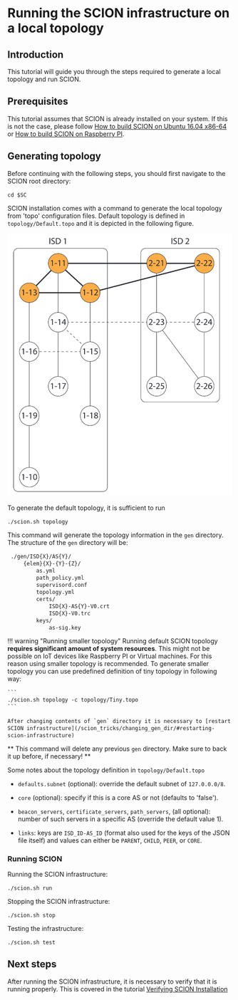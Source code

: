 # Running the SCION infrastructure on a local topology

## Introduction

This tutorial will guide you through the steps required to generate a local topology and run SCION.

## Prerequisites

This tutorial assumes that SCION is already installed on your system. If this is not the case, please follow [How to build SCION on Ubuntu 16.04 x86-64](/native_setup/ubuntu_x86_build) or [How to build SCION on Raspberry PI](/native_setup/rpi_ubuntu/).

## Generating topology

Before continuing with the following steps, you should first navigate to the SCION root directory:

```shell
cd $SC
```

SCION installation comes with a command to generate the local topology from 'topo' configuration files. Default topology is defined in `topology/Default.topo` and it is depicted in the following figure.

![Default topology](/images/default_topology.png)

To generate the default topology, it is sufficient to run

```shell
./scion.sh topology
```

This command will generate the topology information in the `gen` directory. The structure of the `gen` directory will be:

```
 ./gen/ISD{X}/AS{Y}/
     {elem}{X}-{Y}-{Z}/
         as.yml
         path_policy.yml
         supervisord.conf
         topology.yml
         certs/
             ISD{X}-AS{Y}-V0.crt
             ISD{X}-V0.trc
         keys/
             as-sig.key
```

!!! warning "Running smaller topology"
    Running default SCION topology **requires significant amount of system resources**. This might not be possible on IoT devices like Raspberry PI or Virtual machines. For this reason using smaller topology is recommended. To generate smaller topology you can use predefined  definition of tiny topology in following way:

    ```
    ./scion.sh topology -c topology/Tiny.topo
    ```

    After changing contents of `gen` directory it is necessary to [restart SCION infrastructure](/scion_tricks/changing_gen_dir/#restarting-scion-infrastructure)

** This command will delete any previous `gen` directory. Make sure to back it up before, if necessary! **

Some notes about the topology definition in `topology/Default.topo`

* `defaults.subnet` (optional): override the default subnet of `127.0.0.0/8`.

* `core` (optional): specify if this is a core AS or not (defaults to 'false').

* `beacon_servers`, `certificate_servers`, `path_servers`, (all optional):
  number of such servers in a specific AS (override the default value 1).

* `links`: keys are `ISD_ID-AS_ID` (format also used for the keys of the JSON
  file itself) and values can either be `PARENT`, `CHILD`, `PEER`, or
  `CORE`.


### Running SCION

Running the SCION infrastructure:

```shell
./scion.sh run
```

Stopping the SCION infrastructure:

```shell
./scion.sh stop
```

Testing the infrastructure:

```shell
./scion.sh test
```

## Next steps

After running the SCION infrastructure, it is necessary to verify that it is running properly. This is covered in the tutorial [Verifying SCION Installation](/general_scion_configuration/verifying_scion_installation/)